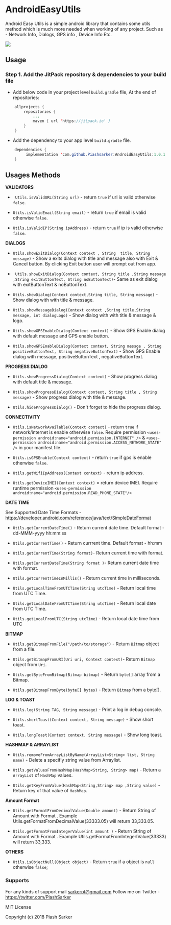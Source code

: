 # AndroidEasyUtils
Android Easy Utils is a simple android library that contains some utils method which is much more needed when working of any project. Such as - Network Info, Dialogs, GPS info , Device Info Etc.

[![](https://jitpack.io/v/Piashsarker/AndroidEasyUtils.svg)](https://jitpack.io/#Piashsarker/AndroidEasyUtils)


## Usage 

### Step 1. Add the JitPack repository & dependencies to your build file 

- Add below code in your  project level `build.gradle` file,  At the end of repositories: </br> 

```java
	allprojects {
		repositories {
			...
			maven { url 'https://jitpack.io' }
		}
	}
 ``` 
- Add the dependency to your app level `build.gradle` file. 
```java
	dependencies {
	     implementation 'com.github.Piashsarker:AndroidEasyUtils:1.0.1'
	}
 ```
  
 ## Usages Methods 

**VALIDATORS**

- ``` Utils.isValidURL(String url)``` - return `true` if url is valid otherwise `false`.

- ``` Utils.isValidEmail(String email) ``` - return `true` if email is valid otherwise `false`. 

- ``` Utils.isValidIP(String ipAddress) ``` - return `true` if ip is valid otherwise `false`. 

**DIALOGS**

- ```Utils.showExitDialog(Context context , String  title, String  message)``` - Show a exits dialog with title and message also with Exit & Cancel button.   By clicking Exit button user will prompt out from app. 
    	
- ``` Utils.showExitDialog(Context context, String title ,String message ,String exitButtonText, String noButtonText)```- Same as exit dialog with exitButtonText & noButtonText. 

- ```Utils.showDialog(Context context,String title, String message)``` - Show dialog with with title & message.

- ```Utils.showMessageDialog(Context context ,String title,String message, int dialogLogo)``` - Show dialog with with title & message & logo.

- ```Utils.showGPSEnableDialog(Context context)``` - Show GPS Enable dialog with default message and GPS enable button.

- ```Utils.showGPSEnableDialog(Context context, String messge , String positiveButtonText, String negativeButtonText)``` - Show GPS Enable dialog with  message, positiveButtonText , negativeButtonText.

     
       
        
      
**PROGRESS DIALOG** 

- ```Utils.showProgressDialog(Context context)``` - Show progress dialog with default title & message. 

- ```Utils.showProgressDialog(Context context, String title , String message)``` - Show progress dialog with title & message. 

- ```Utils.hideProgressDialog()``` - Don't forget to hide the progress dialog. 

**CONNECTIVITY**

- ```Utils.isNetworkAvailable(Context context)``` - return `true` if network/internet  is enable otherwise `false`. Require permission `<uses-permission android:name="android.permission.INTERNET" />` &  `<uses-permission android:name="android.permission.ACCESS_NETWORK_STATE" />` in your manifest file.

- ```Utils.isGPSEnable(Context context)```  - return `true` if gps is enable otherwise `false`. 

- ```Utils.getWifiIpAddress(Context context)``` - return ip address. 

- ```Utils.getDeviceIMEI(Context context)``` = return device IMEI. Require runtime permission  `<uses-permission android:name="android.permission.READ_PHONE_STATE"/>`


**DATE TIME**

See Supported Date Time Formats  - https://developer.android.com/reference/java/text/SimpleDateFormat

- ```Utils.getCurrentDateTime()``` - Return current date time.  Default format - dd-MMM-yyyy hh:mm:ss

- ```Utils.getCurrentTime()``` - Return  currrent time. Default format - hh:mm 

- ```Utils.getCurrentTime(String format)```- Return  current time with format. 

- ```Utils.getCurrentDateTime(String format )```- Return current date time with format.

- ```Utils.getCurrentTimeInMillis()``` - Return current time in milliseconds.

- ```Utils.getLocalTimeFromUTCTime(String utcTime)``` - Return local time from UTC Time. 

- ```Utils.getLocalDateFromUTCTime(String utcTime)``` - Return local date from UTC Time. 

- ```Utils.getLocalFromUTC(String utcTime)``` - Return local date time from UTC 
	
**BITMAP**

- ```Utils.getBitmapFromFile("/path/to/storage")``` - Return `Bitmap` object from a file.

- ```Utils.getBitmapFromURI(Uri uri, Context context)```- Return `Bitmap` object from `Uri`. 

- ```Utils.getByteFromBitmap(Bitmap bitmap)```  - Return `byte[]` array from a Bitmap. 
       
- ```Utils.getBitmapFromByte(byte[] bytes)``` - Return `Bitmap` from a byte[]. 

**LOG & TOAST** 

- ```Utils.log(String TAG, String message)``` - Print a log in debug console.

- ```Utils.shortToast(Context context, String message)``` - Show short toast. 

- ```Utils.longToast(Context context, String message)``` - Show long toast.
        

**HASHMAP & ARRAYLIST**

- ```Utils.removeFromArrayListByName(ArrayList<String> list, String name)``` - Delete a specifiy string value from  Arraylist.

- ```Utils.getValuesFromHashMap(HashMap<String, String> map)``` - Return a `ArrayList` of `HashMap` values. 

- ```Utils.getKeyFromValue(HashMap<String,String> map ,String value)``` - Return key of that value of `HashMap`. 

       


**Amount Format**

- ```Utils.getFormatFromDecimalValue(Double amount)``` - Return String of Amount with Format . Example Utils.getFormatFromDecimalValue(33333.05) will return  33,333.05.

- ```Utils.getFormatFromIntegerValue(int amount )``` -  Return String of Amount with Format . Example Utils.getFormatFromIntegerlValue(33333) will return  33,333.
	
**OTHERS**
- ```Utils.isObjectNull(Object object)``` - Return `true` if a object is `null` otherwise `false`; 


### Supports 

For any kinds of support  mail sarkerpt@gmail.com 
Follow me on Twitter - https://twitter.com/PiashSarker

MIT License

Copyright (c) 2018 Piash Sarker
